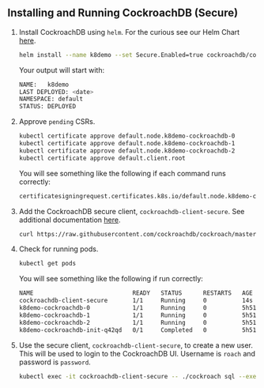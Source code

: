 ## Installing and Running CockroachDB (Secure)

1. Install CockroachDB using `helm`.  For the curious see our Helm Chart [here](https://github.com/cockroachdb/helm-charts/tree/master/cockroachdb).
    ```bash
    helm install --name k8demo --set Secure.Enabled=true cockroachdb/cockroachdb
    ```

    Your output will start with:
    ```bash
    NAME:   k8demo
    LAST DEPLOYED: <date>
    NAMESPACE: default
    STATUS: DEPLOYED
    ```

2. Approve `pending` CSRs.
    ```bash
    kubectl certificate approve default.node.k8demo-cockroachdb-0
    kubectl certificate approve default.node.k8demo-cockroachdb-1
    kubectl certificate approve default.node.k8demo-cockroachdb-2
    kubectl certificate approve default.client.root
    ```

    You will see something like the following if each command runs correctly:
    ```bash
    certificatesigningrequest.certificates.k8s.io/default.node.k8demo-cockroachdb-0 approved
    ```

3. Add the CockroachDB secure client, `cockroachdb-client-secure`.  See additional documentation [here](https://www.cockroachlabs.com/docs/stable/orchestrate-a-local-cluster-with-kubernetes.html#step-3-use-the-built-in-sql-client).
    ```bash
    curl https://raw.githubusercontent.com/cockroachdb/cockroach/master/cloud/kubernetes/client-secure.yaml | sed -e 's/serviceAccountName\: cockroachdb/serviceAccountName\: k8demo-cockroachdb/g' | kubectl create -f -
    ````

4. Check for running pods.
    ```bash
    kubectl get pods
    ```
   
    You will see something like the following if run correctly:
    ```bash
    NAME                            READY   STATUS      RESTARTS   AGE
    cockroachdb-client-secure       1/1     Running     0          14s
    k8demo-cockroachdb-0            1/1     Running     0          5h51m
    k8demo-cockroachdb-1            1/1     Running     0          5h51m
    k8demo-cockroachdb-2            1/1     Running     0          5h51m
    k8demo-cockroachdb-init-q42qd   0/1     Completed   0          5h51m
    ```

5. Use the secure client, `cockroachdb-client-secure`, to create a new user.  This will be used to login to the CockroachDB UI.  Username is `roach` and password is `password`.
    ```bash
    kubectl exec -it cockroachdb-client-secure -- ./cockroach sql --execute="CREATE USER roach WITH PASSWORD 'password';" --certs-dir=/cockroach-certs --host=k8demo-cockroachdb-public
    ```


